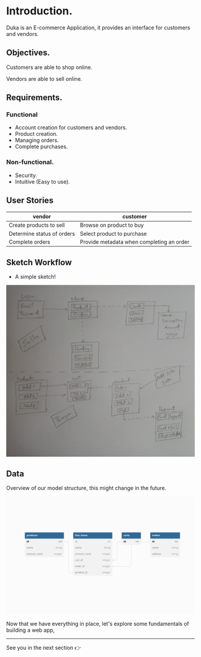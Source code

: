 # Introduction.

Duka is an E-commerce Application, it provides an interface for customers and vendors.

## Objectives.

Customers are able to shop online.

Vendors are able to sell online.


## Requirements.

### Functional
- Account creation for customers and vendors.
- Product creation.
- Managing orders.
- Complete purchases.


### Non-functional.
- Security.
- Intuitive (Easy to use).


## User Stories

| vendor                     | customer                                  |
|----------------------------|-------------------------------------------|
| Create products to sell    | Browse on product to buy                  |
| Determine status of orders | Select product to purchase                |
| Complete orders            | Provide metadata when completing an order |


## Sketch Workflow 

- A simple sketch! 

![](/images/duka.jpeg)

## Data 

Overview of our model structure, this might change in the future.

![](/images/data.png)

Now that we have everything in place, let's explore some fundamentals of building a web app, 

***

See you in the next section 👉


